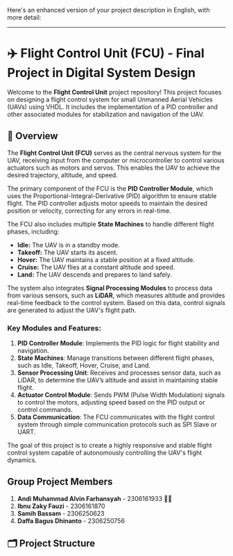 Here's an enhanced version of your project description in English, with more detail:

---

# ✈️ Flight Control Unit (FCU) - Final Project in Digital System Design

Welcome to the **Flight Control Unit** project repository! This project focuses on designing a flight control system for small Unmanned Aerial Vehicles (UAVs) using VHDL. It includes the implementation of a PID controller and other associated modules for stabilization and navigation of the UAV.

## 🚀 Overview

The **Flight Control Unit (FCU)** serves as the central nervous system for the UAV, receiving input from the computer or microcontroller to control various actuators such as motors and servos. This enables the UAV to achieve the desired trajectory, altitude, and speed. 

The primary component of the FCU is the **PID Controller Module**, which uses the Proportional-Integral-Derivative (PID) algorithm to ensure stable flight. The PID controller adjusts motor speeds to maintain the desired position or velocity, correcting for any errors in real-time.

The FCU also includes multiple **State Machines** to handle different flight phases, including:
- **Idle:** The UAV is in a standby mode.
- **Takeoff:** The UAV starts its ascent.
- **Hover:** The UAV maintains a stable position at a fixed altitude.
- **Cruise:** The UAV flies at a constant altitude and speed.
- **Land:** The UAV descends and prepares to land safely.

The system also integrates **Signal Processing Modules** to process data from various sensors, such as **LiDAR**, which measures altitude and provides real-time feedback to the control system. Based on this data, control signals are generated to adjust the UAV's flight path.

### Key Modules and Features:
1. **PID Controller Module**: Implements the PID logic for flight stability and navigation.
2. **State Machines**: Manage transitions between different flight phases, such as Idle, Takeoff, Hover, Cruise, and Land.
3. **Sensor Processing Unit**: Receives and processes sensor data, such as LiDAR, to determine the UAV’s altitude and assist in maintaining stable flight.
4. **Actuator Control Module**: Sends PWM (Pulse Width Modulation) signals to control the motors, adjusting speed based on the PID output or control commands.
5. **Data Communication**: The FCU communicates with the flight control system through simple communication protocols such as SPI Slave or UART.

The goal of this project is to create a highly responsive and stable flight control system capable of autonomously controlling the UAV's flight dynamics.

## Group Project Members
1. **Andi Muhammad Alvin Farhansyah** - 2306161933 👑💯
2. **Ibnu Zaky Fauzi** - 2306161870
3. **Samih Bassam** - 2306250623
4. **Daffa Bagus Dhinanto** - 2306250756

## 🗂️ Project Structure
